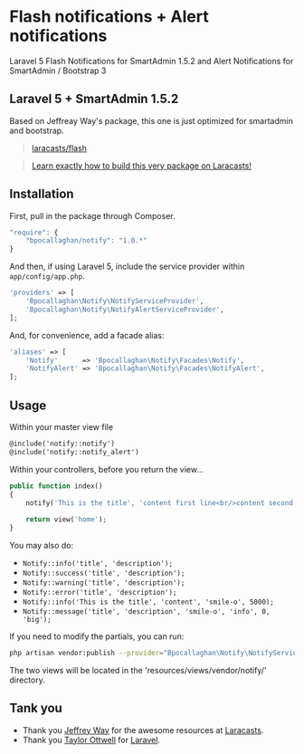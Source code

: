 # Flash notifications + Alert notifications

Laravel 5 Flash Notifications for SmartAdmin 1.5.2 and Alert Notifications for SmartAdmin / Bootstrap 3

## Laravel 5 + SmartAdmin 1.5.2

Based on Jeffreay Way's package, this one is just optimized for smartadmin and bootstrap.
> [laracasts/flash](https://github.com/laracasts/flash)

> [Learn exactly how to build this very package on Laracasts!](https://laracasts.com/lessons/flexible-flash-messages)

## Installation

First, pull in the package through Composer.

```js
"require": {
	"bpocallaghan/notify": "1.0.*"
}
```

And then, if using Laravel 5, include the service provider within `app/config/app.php`.

```php
'providers' => [
    'Bpocallaghan\Notify\NotifyServiceProvider',
	'Bpocallaghan\Notify\NotifyAlertServiceProvider',
];
```

And, for convenience, add a facade alias:

```php
'aliases' => [
    'Notify'      => 'Bpocallaghan\Notify\Facades\Notify',
	'NotifyAlert' => 'Bpocallaghan\Notify\Facades\NotifyAlert',
];
```

## Usage

Within your master view file

```html
@include('notify::notify')
@include('notify::notify_alert')
```

Within your controllers, before you return the view...

```php
public function index()
{
	notify('This is the title', 'content first line<br/>content second line');
	
	return view('home');
}
```

You may also do:

- `Notify::info('title', 'description');`
- `Notify::success('title', 'description');`
- `Notify::warning('title', 'description');`
- `Notify::error('title', 'description');`
- `Notify::info('This is the title', 'content', 'smile-o', 5000);`
- `Notify::message('title', 'description', 'smile-o', 'info', 0, 'big');`

If you need to modify the partials, you can run:

```bash
php artisan vendor:publish --provider="Bpocallaghan\Notify\NotifyServiceProvider"
```

The two views will be located in the 'resources/views/vendor/notify/' directory.

## Tank you

- Thank you [Jeffrey Way](https://github.com/JeffreyWay) for the awesome resources at [Laracasts](https://laracasts.com/).
- Thank you [Taylor Ottwell](https://github.com/taylorotwell) for [Laravel](http://laravel.com/).
